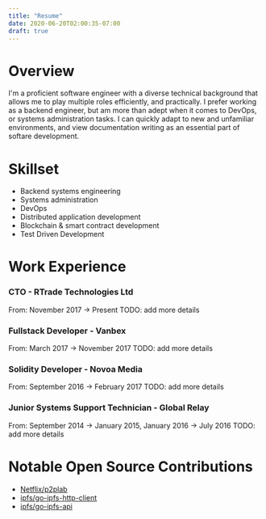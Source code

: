 ```yaml
---
title: "Resume"
date: 2020-06-20T02:00:35-07:00
draft: true
---
```


# Overview

I'm a proficient software engineer with a diverse technical background that allows me to play multiple roles efficiently, and practically. I prefer working as a backend engineer, but am more than adept when it comes to DevOps, or systems administration tasks. I can quickly adapt to new and unfamiliar environments, and view documentation writing as an essential part of softare development.

# Skillset

* Backend systems engineering
* Systems administration
* DevOps
* Distributed application development
* Blockchain & smart contract development
* Test Driven Development

# Work Experience

### CTO - RTrade Technologies Ltd

From: November 2017 -> Present
TODO: add more details

### Fullstack Developer - Vanbex

From: March 2017 -> November 2017
TODO: add more details

### Solidity Developer - Novoa Media

From: September 2016 -> February 2017
TODO: add more details

### Junior Systems Support Technician - Global Relay

From: September 2014 -> January 2015, January 2016 -> July 2016
TODO: add more details

# Notable Open Source Contributions

* [Netflix/p2plab](https://github.com/Netflix/p2plab)
* [ipfs/go-ipfs-http-client](https://github.com/ipfs/go-ipfs-http-client)
* [ipfs/go-ipfs-api](https://github.com/ipfs/go-ipfs-api)